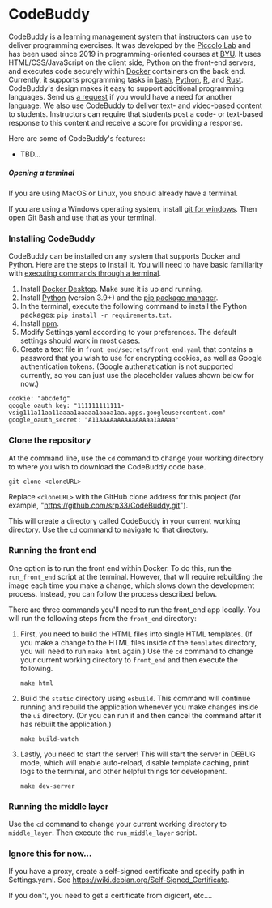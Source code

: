 # CodeBuddy

CodeBuddy is a learning management system that instructors can use to deliver programming exercises. It was developed by the [Piccolo Lab](https://piccolo.byu.edu) and has been used since 2019 in programming-oriented courses at [BYU](https://www.byu.edu). It uses HTML/CSS/JavaScript on the client side, Python on the front-end servers, and executes code securely within [Docker](https://www.docker.com) containers on the back end. Currently, it supports programming tasks in [bash](https://en.wikipedia.org/wiki/Bash_(Unix_shell)), [Python](https://www.python.org), [R](https://www.r-project.org), and [Rust](https://www.rust-lang.org/). CodeBuddy's design makes it easy to support additional programming languages. Send us [a request](https://github.com/srp33/CodeBuddy/issues) if you would have a need for another language. We also use CodeBuddy to deliver text- and video-based content to students. Instructors can require that students post a code- or text-based response to this content and receive a score for providing a response.

Here are some of CodeBuddy's features:

* TBD...

##### Opening a terminal

If you are using MacOS or Linux, you should already have a terminal.

If you are using a Windows operating system, install [git for windows](https://gitforwindows.org). Then open Git Bash and use that as your terminal.

### Installing CodeBuddy

CodeBuddy can be installed on any system that supports Docker and Python. Here are the steps to install it. You will need to have basic familiarity with [executing commands through a terminal](https://www.freecodecamp.org/news/command-line-for-beginners).

1. Install [Docker Desktop](https://docs.docker.com/engine/install). Make sure it is up and running.
2. Install [Python](https://www.python.org/downloads) (version 3.9+) and the [pip package manager](https://pip.pypa.io/en/stable/installation).
3. In the terminal, execute the following command to install the Python packages: `pip install -r requirements.txt`.
4. Install [npm](https://docs.npmjs.com/downloading-and-installing-node-js-and-npm).
5. Modify Settings.yaml according to your preferences. The default settings should work in most cases.
6. Create a text file in `front_end/secrets/front_end.yaml` that contains a password that you wish to use for encrypting cookies, as well as Google authentication tokens. (Google authenatication is not supported currently, so you can just use the placeholder values shown below for now.)

```
cookie: "abcdefg"
google_oauth_key: "111111111111-vsig111a11aa11aaaa1aaaaa1aaaa1aa.apps.googleusercontent.com"
google_oauth_secret: "A11AAAAaAAAAaAAAaa1aAAaa"
```

### Clone the repository

At the command line, use the `cd` command to change your working directory to where you wish to download the CodeBuddy code base.

```
git clone <cloneURL>
```

Replace `<cloneURL>` with the GitHub clone address for this project (for example, "https://github.com/srp33/CodeBuddy.git").

This will create a directory called CodeBuddy in your current working directory. Use the `cd` command to navigate to that directory.

### Running the front end

One option is to run the front end within Docker. To do this, run the `run_front_end` script at the terminal. However, that will require rebuilding the image each time you make a change, which slows down the development process. Instead, you can follow the process described below.

There are three commands you'll need to run the front_end app locally. You will run the following steps from the `front_end` directory:

1. First, you need to build the HTML files into single HTML templates. (If you make a change to the HTML files inside of the `templates` directory, you will need to run `make html` again.) Use the `cd` command to change your current working directory to `front_end` and then execute the following.

	```
	make html
	```

2. Build the `static` directory using `esbuild`. This command will continue running and rebuild the application whenever you make changes inside the `ui` directory. (Or you can run it and then cancel the command after it has rebuilt the application.)

	```
	make build-watch
	```
3. Lastly, you need to start the server! This will start the server in DEBUG mode, which will enable auto-reload, disable template caching, print logs to the terminal, and other helpful things for development.

	```
	make dev-server
	```

### Running the middle layer

Use the `cd` command to change your current working directory to `middle_layer`. Then execute the `run_middle_layer` script.

### Ignore this for now...

If you have a proxy, create a self-signed certificate and specify path in Settings.yaml. See https://wiki.debian.org/Self-Signed_Certificate.

If you don't, you need to get a certificate from digicert, etc....
